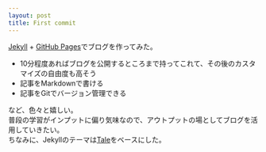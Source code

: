 ```yaml
---
layout: post
title: First commit
---
```


[Jekyll](https://jekyllrb-ja.github.io/) + [GitHub Pages](https://pages.github.com/)でブログを作ってみた。<br>

- 10分程度あればブログを公開するところまで持ってこれて、その後のカスタマイズの自由度も高そう
- 記事をMarkdownで書ける
- 記事をGitでバージョン管理できる

など、色々と嬉しい。<br>
普段の学習がインプットに偏り気味なので、アウトプットの場としてブログを活用していきたい。<br>
ちなみに、Jekyllのテーマは[Tale](https://github.com/chesterhow/tale/)をベースにした。
